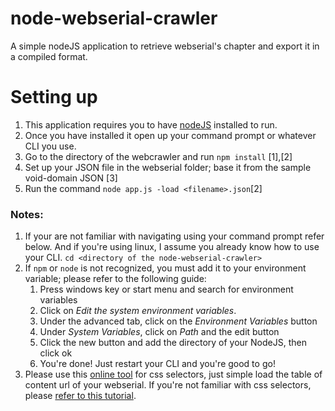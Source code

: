 # node-webserial-crawler
A simple nodeJS application to retrieve webserial's chapter and export it in a compiled format.

# Setting up
1. This application requires you to have [nodeJS](https://nodejs.org) installed to run.
2. Once you have installed it open up your command prompt or whatever CLI you use. 
3. Go to the directory of the webcrawler and run ```npm install``` \[1\],\[2\]
4. Set up your JSON file in the webserial folder; base it from the sample void-domain JSON \[3\]
5. Run the command ```node app.js -load <filename>.json```\[2\]

### Notes:
1. If your are not familiar with navigating using your command prompt refer below. And if you're using linux, I assume you already know how to use your CLI.
```cd <directory of the node-webserial-crawler>```
2. If ```npm``` or ```node``` is not recognized, you must add it to your environment variable; please refer to the following guide:
    1. Press windows key or start menu and search for environment variables
    2. Click on *Edit the system environment variables*.
    3. Under the advanced tab, click on the *Environment Variables* button
    4. Under *System Variables*, click on *Path* and the edit button
    5. Click the new button and add the directory of your NodeJS, then click ok
    6. You're done! Just restart your CLI and you're good to go!
3. Please use this [online tool](https://try.jsoup.org/) for css selectors, just simple load the table of content url of your webserial. If you're not familiar with css selectors, please [refer to this tutorial](https://www.w3schools.com/cssref/css_selectors.asp).
